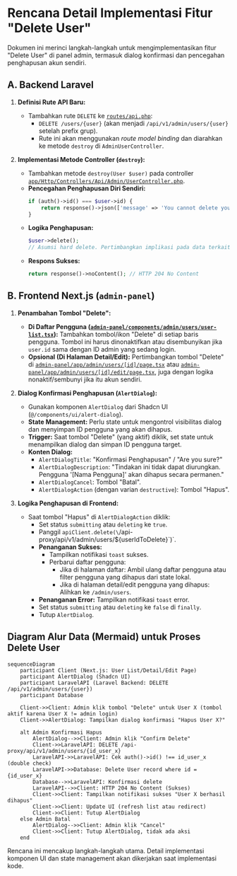 # Rencana Detail Implementasi Fitur "Delete User"

Dokumen ini merinci langkah-langkah untuk mengimplementasikan fitur "Delete User" di panel admin, termasuk dialog konfirmasi dan pencegahan penghapusan akun sendiri.

## A. Backend Laravel

1.  **Definisi Rute API Baru:**
    *   Tambahkan rute `DELETE` ke [`routes/api.php`](routes/api.php:1):
        *   `DELETE /users/{user}` (akan menjadi `/api/v1/admin/users/{user}` setelah prefix grup).
        *   Rute ini akan menggunakan *route model binding* dan diarahkan ke metode `destroy` di `AdminUserController`.

2.  **Implementasi Metode Controller (`destroy`):**
    *   Tambahkan metode `destroy(User $user)` pada controller [`app/Http/Controllers/Api/Admin/UserController.php`](app/Http/Controllers/Api/Admin/UserController.php:1).
    *   **Pencegahan Penghapusan Diri Sendiri:**
        ```php
        if (auth()->id() === $user->id) {
            return response()->json(['message' => 'You cannot delete your own account.'], 403); // Forbidden
        }
        ```
    *   **Logika Penghapusan:**
        ```php
        $user->delete(); 
        // Asumsi hard delete. Pertimbangkan implikasi pada data terkait.
        ```
    *   **Respons Sukses:**
        ```php
        return response()->noContent(); // HTTP 204 No Content
        ```

## B. Frontend Next.js (`admin-panel`)

1.  **Penambahan Tombol "Delete":**
    *   **Di Daftar Pengguna ([`admin-panel/components/admin/users/user-list.tsx`](admin-panel/components/admin/users/user-list.tsx:1)):** Tambahkan tombol/ikon "Delete" di setiap baris pengguna. Tombol ini harus dinonaktifkan atau disembunyikan jika `user.id` sama dengan ID admin yang sedang login.
    *   **Opsional (Di Halaman Detail/Edit):** Pertimbangkan tombol "Delete" di [`admin-panel/app/admin/users/[id]/page.tsx`](admin-panel/app/admin/users/[id]/page.tsx:1) atau [`admin-panel/app/admin/users/[id]/edit/page.tsx`](admin-panel/app/admin/users/[id]/edit/page.tsx:1), juga dengan logika nonaktif/sembunyi jika itu akun sendiri.

2.  **Dialog Konfirmasi Penghapusan (`AlertDialog`):**
    *   Gunakan komponen `AlertDialog` dari Shadcn UI (`@/components/ui/alert-dialog`).
    *   **State Management:** Perlu state untuk mengontrol visibilitas dialog dan menyimpan ID pengguna yang akan dihapus.
    *   **Trigger:** Saat tombol "Delete" (yang aktif) diklik, set state untuk menampilkan dialog dan simpan ID pengguna target.
    *   **Konten Dialog:**
        *   `AlertDialogTitle`: "Konfirmasi Penghapusan" / "Are you sure?"
        *   `AlertDialogDescription`: "Tindakan ini tidak dapat diurungkan. Pengguna '[Nama Pengguna]' akan dihapus secara permanen."
        *   `AlertDialogCancel`: Tombol "Batal".
        *   `AlertDialogAction` (dengan varian `destructive`): Tombol "Hapus".

3.  **Logika Penghapusan di Frontend:**
    *   Saat tombol "Hapus" di `AlertDialogAction` diklik:
        *   Set status `submitting` atau `deleting` ke `true`.
        *   Panggil `apiClient.delete(\`/api-proxy/api/v1/admin/users/\${userIdToDelete}\`)`.
        *   **Penanganan Sukses:**
            *   Tampilkan notifikasi `toast` sukses.
            *   Perbarui daftar pengguna:
                *   Jika di halaman daftar: Ambil ulang daftar pengguna atau filter pengguna yang dihapus dari state lokal.
                *   Jika di halaman detail/edit pengguna yang dihapus: Alihkan ke `/admin/users`.
        *   **Penanganan Error:** Tampilkan notifikasi `toast` error.
        *   Set status `submitting` atau `deleting` ke `false` di `finally`.
        *   Tutup `AlertDialog`.

## Diagram Alur Data (Mermaid) untuk Proses Delete User

```mermaid
sequenceDiagram
    participant Client (Next.js: User List/Detail/Edit Page)
    participant AlertDialog (Shadcn UI)
    participant LaravelAPI (Laravel Backend: DELETE /api/v1/admin/users/{user})
    participant Database

    Client->>Client: Admin klik tombol "Delete" untuk User X (tombol aktif karena User X != admin login)
    Client->>AlertDialog: Tampilkan dialog konfirmasi "Hapus User X?"
    
    alt Admin Konfirmasi Hapus
        AlertDialog-->>Client: Admin klik "Confirm Delete"
        Client->>LaravelAPI: DELETE /api-proxy/api/v1/admin/users/{id_user_x}
        LaravelAPI->>LaravelAPI: Cek auth()->id() !== id_user_x (double check)
        LaravelAPI->>Database: Delete User record where id = {id_user_x}
        Database-->>LaravelAPI: Konfirmasi delete
        LaravelAPI-->>Client: HTTP 204 No Content (Sukses)
        Client->>Client: Tampilkan notifikasi sukses "User X berhasil dihapus"
        Client->>Client: Update UI (refresh list atau redirect)
        Client->>Client: Tutup AlertDialog
    else Admin Batal
        AlertDialog-->>Client: Admin klik "Cancel"
        Client->>Client: Tutup AlertDialog, tidak ada aksi
    end
```

Rencana ini mencakup langkah-langkah utama. Detail implementasi komponen UI dan state management akan dikerjakan saat implementasi kode.